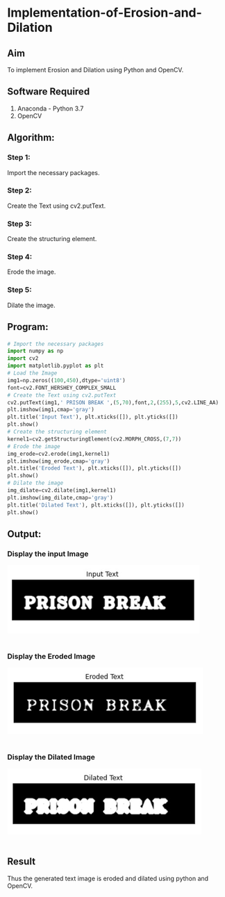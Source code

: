 # Implementation-of-Erosion-and-Dilation
## Aim
To implement Erosion and Dilation using Python and OpenCV.
## Software Required
1. Anaconda - Python 3.7
2. OpenCV
## Algorithm:
### Step 1:
Import the necessary packages.
<br>

### Step 2:
Create the Text using cv2.putText.
<br>

### Step 3:
Create the structuring element.
<br>

### Step 4:
Erode the image.
<br>

### Step 5:
Dilate the image.
 
## Program:

``` Python
# Import the necessary packages
import numpy as np
import cv2
import matplotlib.pyplot as plt
# Load the Image
img1=np.zeros((100,450),dtype='uint8')
font=cv2.FONT_HERSHEY_COMPLEX_SMALL
# Create the Text using cv2.putText
cv2.putText(img1,' PRISON BREAK ',(5,70),font,2,(255),5,cv2.LINE_AA)
plt.imshow(img1,cmap='gray')
plt.title('Input Text'), plt.xticks([]), plt.yticks([])
plt.show()
# Create the structuring element
kernel1=cv2.getStructuringElement(cv2.MORPH_CROSS,(7,7))
# Erode the image
img_erode=cv2.erode(img1,kernel1)
plt.imshow(img_erode,cmap='gray')
plt.title('Eroded Text'), plt.xticks([]), plt.yticks([])
plt.show()
# Dilate the image
img_dilate=cv2.dilate(img1,kernel1)
plt.imshow(img_dilate,cmap='gray')
plt.title('Dilated Text'), plt.xticks([]), plt.yticks([])
plt.show()
```
## Output:

### Display the input Image
![OUTPUT](1.jpg)
<br>
<br>

### Display the Eroded Image
![OUTPUT](2.jpg)
<br>
<br>

### Display the Dilated Image
![OUTPUT](3.jpg)
<br>
<br>

## Result
Thus the generated text image is eroded and dilated using python and OpenCV.